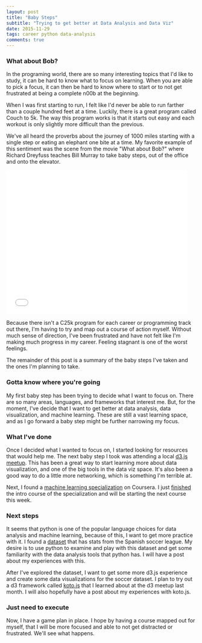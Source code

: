 ```yaml
---
layout: post
title: "Baby Steps"
subtitle: "Trying to get better at Data Analysis and Data Viz"
date: 2015-11-29
tags: career python data-analysis
comments: true
---
```


### What about Bob?

In the programing world, there are so many interesting topics that I'd like to study, it can be hard to know what to focus on learning. When you are able to pick a focus, it can then be hard to know where to start or to not get frustrated at being a complete n00b at the beginning.

When I was first starting to run, I felt like I'd never be able to run farther than a couple hundred feet at a time. Luckily, there is a great program called Couch to 5k. The way this program works is that it starts out easy and each workout is only slightly more difficult than the previous.

We've all heard the proverbs about the journey of 1000 miles starting with a single step or eating an elephant one bite at a time. My favorite example of this sentiment was the scene from the movie "What about Bob?" where Richard Dreyfuss teaches Bill Murray to take baby steps, out of the office and onto the elevator. 

<iframe src="//giphy.com/embed/zrQXvLOHEYnTi" width="480" height="382" frameBorder="0" class="giphy-embed" allowFullScreen></iframe>

Because there isn't a C25k program for each career or programming track out there, I'm having to try and map out a course of action myself. Without much sense of direction, I've been frustrated and have not felt like I'm making much progress in my career. Feeling stagnant is one of the worst feelings.

The remainder of this post is a summary of the baby steps I've taken and the ones I'm planning to take.

### Gotta know where you're going

My first baby step has been trying to decide what I want to focus on. There are so many areas, languages, and frameworks that interest me. But, for the moment, I've decide that I want to get better at data analysis, data visualization, and machine learning. These are still a vast learning space, and as I go forward a baby step might be further narrowing my focus.

### What I've done

Once I decided what I wanted to focus on, I started looking for resources that would help me. The next baby step I took was attending a local [d3.js meetup](http://www.meetup.com/Utah-d3-js/). This has been a great way to start learning more about data visualization, and one of the big tools in the data viz space. It's also been a good way to do a little more networking, which is something I'm terrible at.

Next, I found a [machine learning specialization](https://www.coursera.org/specializations/machine-learning) on Coursera. I just [finished](https://www.coursera.org/account/accomplishments/certificate/HZYJCJBKZ7QA) the intro course of the specialization and will be starting the next course this week.

### Next steps

It seems that python is one of the popular language choices for data analysis and machine learning, because of this, I want to get more practice with it. I found a [dataset](https://datahub.io/dataset/spain-football-match-data-la-liga-primera-segunda) that has stats from the Spanish soccer league. My desire is to use python to examine and play with this dataset and get some familiarity with the data analysis tools that python has. I will have a post about my experiences with this.

After I've explored the dataset, I want to get some more d3.js experience and create some data visualizations for the soccer dataset. I plan to try out a d3 framework called [koto.js](http://kotojs.org/) that I learned about at the d3 meetup last month. I will also hopefully have a post about my experiences with koto.js.

### Just need to execute

Now, I have a game plan in place. I hope by having a course mapped out for myself, that I will be more focused and able to not get distracted or frustrated. We'll see what happens.